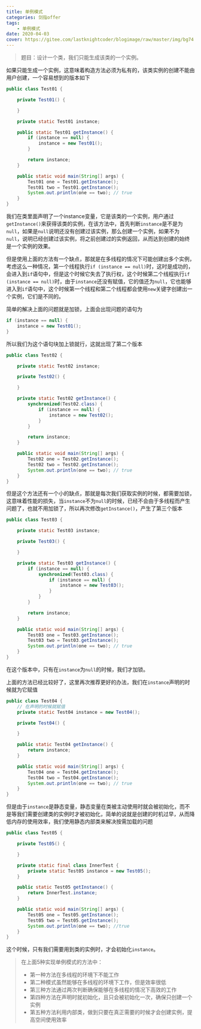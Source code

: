 ```yaml
---
title: 单例模式
categories: 剑指offer
tags:
	- 单例模式
date: 2020-04-03
cover: https://gitee.com/lastknightcoder/blogimage/raw/master/img/bg74.jpg
---
```


> 题目：设计一个类，我们只能生成该类的一个实例。

如果只能生成一个实例，这意味着构造方法必须为私有的，该类实例的创建不能由用户创建，一个容易想到的版本如下

```java
public class Test01 {

    private Test01() {

    }

    private static Test01 instance;

    public static Test01 getInstance() {
        if (instance == null) {
            instance = new Test01();
        } 

        return instance;
    }

    public static void main(String[] args) {
        Test01 one = Test01.getInstance();
        Test01 two = Test01.getInstance();
        System.out.println(one == two); // true
    }
}
```

我们在类里面声明了一个instance变量，它是该类的一个实例，用户通过`getInstance()`来获得该类的实例，在该方法中，首先判断`instance`是不是为`null`，如果是`null`说明还没有创建过该实例，那么创建一个实例，如果不为`null`，说明已经创建过该实例，将之前创建过的实例返回，从而达到创建的始终是一个实例的效果。



但是使用上面的方法有一个缺点，那就是在多线程的情况下可能创建出多个实例，考虑这么一种情况，第一个线程执行`if (instance == null)`时，这时是成功的，会进入到`if`语句中，但是这个时候它失去了执行权，这个时候第二个线程执行`if (instance == null)`时，由于`instance`还没有赋值，它的值还为`null`，它也能够进入到`if`语句中，这个时候第一个线程和第二个线程都会使用`new`关键字创建出一个实例，它们是不同的。



简单的解决上面的问题就是加锁，上面会出现问题的语句为

```java
if (instance == null) {
    instance = new Test01();
} 
```

所以我们为这个语句块加上锁就行，这就出现了第二个版本

```java
public class Test02 {

    private static Test02 instance;

    private Test02() {

    }

    private static Test02 getInstance() {
        synchronized(Test02.class) {
            if (instance == null) {
                instance = new Test02();
            }
        }

        return instance;
    }

    public static void main(String[] args) {
        Test02 one = Test02.getInstance();
        Test02 two = Test02.getInstance();
        System.out.println(one == two); // true
    }
}
```

但是这个方法还有一个小的缺点，那就是每次我们获取实例的时候，都需要加锁，这意味着性能的损失，当`instance`不为`null`的时候，已经不会由于多线程而产生问题了，也就不用加锁了，所以再次修改`getInstance()`，产生了第三个版本

```java
public class Test03 {

    private static Test03 instance;

    private Test03() {

    }

    private static Test03 getInstance() {
        if (instance == null) {
            synchronized(Test03.class) {
                if (instance == null) {
                    instance = new Test03();
                }
            }
        }

        return instance;
    }

    public static void main(String[] args) {
        Test03 one = Test03.getInstance();
        Test03 two = Test03.getInstance();
        System.out.println(one == two); // true
    }
}
```

在这个版本中，只有在`instance`为`null`的时候，我们才加锁。



上面的方法已经比较好了，这里再次推荐更好的办法，我们在`instance`声明的时候就为它赋值

```java
public class Test04 {
    // 在声明的时候就赋值
    private static Test04 instance = new Test04();

    private Test04() {

    }

    public static Test04 getInstance() {
        return instance;
    }

    public static void main(String[] args) {
        Test04 one = Test04.getInstance();
        Test04 two = Test04.getInstance();
        System.out.println(one == two); // true
    }
}
```

但是由于`instance`是静态变量，静态变量在类被主动使用时就会被初始化，而不是等我们需要创建类的实例时才被初始化，简单的说就是创建的时机过早，从而降低内存的使用效率，我们使用静态内部类来解决按需加载的问题

```java
public class Test05 {

    private Test05() {

    }

    private static final class InnerTest {
        private static Test05 instance = new Test05();
    }

    public static Test05 getInstance() {
        return InnerTest.instance;
    }

    public static void main(String[] args) {
        Test05 one = Test05.getInstance();
        Test05 two = Test05.getInstance();
        System.out.println(one == two); //true
    }
}
```

这个时候，只有我们需要用到类的实例时，才会初始化`instance`。



> 在上面5种实现单例模式的方法中：
>
> - 第一种方法在多线程的环境下不能工作
> - 第二种模式虽然能够在多线程的环境下工作，但是效率很低
> - 第三种方法通过两次判断确保能够在多线程的情况下高效的工作
> - 第四种方法在声明时就初始化，且只会被初始化一次，确保只创建一个实例
> - 第五种方法利用内部类，做到只要在真正需要的时候才会创建实例，提高空间使用效率